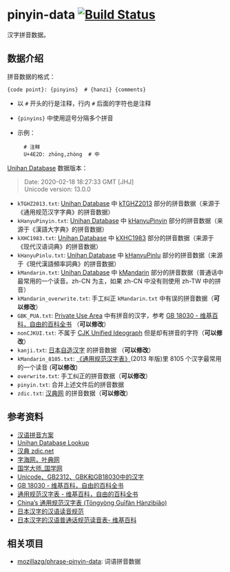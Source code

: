 # pinyin-data [![Build Status](https://travis-ci.org/mozillazg/pinyin-data.svg?branch=master)](https://travis-ci.org/mozillazg/pinyin-data)

汉字拼音数据。


## 数据介绍

拼音数据的格式：

    {code point}: {pinyins}  # {hanzi} {comments}

* 以 `#` 开头的行是注释，行内 `#` 后面的字符也是注释
* `{pinyins}` 中使用逗号分隔多个拼音
* 示例：

        # 注释
        U+4E2D: zhōng,zhòng  # 中


[Unihan Database][unihan] 数据版本：

> Date: 2020-02-18 18:27:33 GMT [JHJ]     
> Unicode version: 13.0.0

* `kTGHZ2013.txt`: [Unihan Database][unihan] 中 [kTGHZ2013](http://www.unicode.org/reports/tr38/#kTGHZ2013) 部分的拼音数据（来源于《通用规范汉字字典》的拼音数据）
* `kHanyuPinyin.txt`: [Unihan Database][unihan] 中 [kHanyuPinyin](http://www.unicode.org/reports/tr38/#kHanyuPinyin) 部分的拼音数据（来源于《漢語大字典》的拼音数据）
* `kXHC1983.txt`: [Unihan Database][unihan] 中 [kXHC1983](http://www.unicode.org/reports/tr38/#kXHC1983) 部分的拼音数据（来源于《现代汉语词典》的拼音数据）
* `kHanyuPinlu.txt`: [Unihan Database][unihan] 中 [kHanyuPinlu](http://www.unicode.org/reports/tr38/#kHanyuPinlu) 部分的拼音数据（来源于《現代漢語頻率詞典》的拼音数据）
* `kMandarin.txt`: [Unihan Database][unihan] 中 [kMandarin](http://www.unicode.org/reports/tr38/#kMandarin) 部分的拼音数据（普通话中最常用的一个读音。zh-CN 为主，如果 zh-CN 中没有则使用 zh-TW 中的拼音）
* `kMandarin_overwrite.txt`: 手工纠正 `kMandarin.txt` 中有误的拼音数据（**可以修改**）
* `GBK_PUA.txt`: [Private Use Area](https://en.wikipedia.org/wiki/Private_Use_Areas) 中有拼音的汉字，参考 [GB 18030 - 维基百科，自由的百科全书](https://zh.wikipedia.org/wiki/GB_18030#PUA) （**可以修改**）
* `nonCJKUI.txt`: 不属于 [CJK Unified Ideograph](https://en.wikipedia.org/wiki/CJK_Unified_Ideographs) 但是却有拼音的字符（**可以修改**）
* `kanji.txt`: [日本自造汉字](https://zh.wikipedia.org/wiki/%E6%97%A5%E6%9C%AC%E6%B1%89%E5%AD%97#7_%E6%97%A5%E6%9C%AC%E6%B1%89%E5%AD%97%E7%9A%84%E6%B1%89%E8%AF%AD%E6%99%AE%E9%80%9A%E8%AF%9D%E8%A7%84%E8%8C%83%E8%AF%BB%E9%9F%B3%E8%A1%A8) 的拼音数据 （**可以修改**）
* `kMandarin_8105.txt`: [《通用规范汉字表》](https://zh.wikipedia.org/wiki/通用规范汉字表)(2013 年版)里 8105 个汉字最常用的一个读音 (**可以修改**)
* `overwrite.txt`: 手工纠正的拼音数据（**可以修改**）
* `pinyin.txt`: 合并上述文件后的拼音数据
* `zdic.txt`: [汉典网](http://zdic.net) 的拼音数据（**可以修改**）


## 参考资料

* [汉语拼音方案](http://www.moe.edu.cn/s78/A19/yxs_left/moe_810/s230/195802/t19580201_186000.html)
* [Unihan Database Lookup](http://www.unicode.org/charts/unihan.html)
* [汉典 zdic.net](http://www.zdic.net/)
* [字海网，叶典网](http://zisea.com/)
* [国学大师_国学网](http://www.guoxuedashi.com/)
* [Unicode、GB2312、GBK和GB18030中的汉字](http://www.fmddlmyy.cn/text24.html)
* [GB 18030 - 维基百科，自由的百科全书](https://zh.wikipedia.org/wiki/GB_18030#PUA)
* [通用规范汉字表 - 维基百科，自由的百科全书](https://zh.wikipedia.org/wiki/%E9%80%9A%E7%94%A8%E8%A7%84%E8%8C%83%E6%B1%89%E5%AD%97%E8%A1%A8)
* [China’s 通用规范汉字表 (Tōngyòng Guīfàn Hànzìbiǎo)](https://blogs.adobe.com/CCJKType/2014/03/china-8105.html)
* [日本汉字的汉语读音规范](http://www.moe.gov.cn/s78/A19/yxs_left/moe_810/s230/201001/t20100115_75698.html)
* [日本汉字的汉语普通话规范读音表- 维基百科](https://zh.wikipedia.org/wiki/%E6%97%A5%E6%9C%AC%E6%B1%89%E5%AD%97#7_%E6%97%A5%E6%9C%AC%E6%B1%89%E5%AD%97%E7%9A%84%E6%B1%89%E8%AF%AD%E6%99%AE%E9%80%9A%E8%AF%9D%E8%A7%84%E8%8C%83%E8%AF%BB%E9%9F%B3%E8%A1%A8)

[unihan]: http://www.unicode.org/charts/unihan.html


## 相关项目

* [mozillazg/phrase-pinyin-data](https://github.com/mozillazg/phrase-pinyin-data): 词语拼音数据
